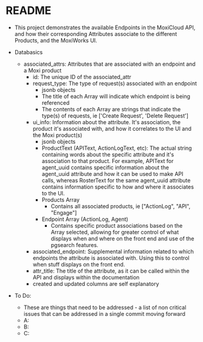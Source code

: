# README

* This project demonstrates the available Endpoints in the MoxiCloud API, and how their corresponding Attributes associate to the different Products, and the MoxiWorks UI.

* Databasics
    - associated_attrs: Attributes that are associated with an endpoint and a Moxi product
        - id: The unique ID of the associated_attr
        - request_type: The type of request(s) associated with an endpoint
            - jsonb objects
            - The title of each Array will indicate which endpoint is being referenced
            - The contents of each Array are strings that indicate the type(s) of requests, ie ['Create Request', 'Delete Request']
        - ui_info: Information about the attribute. It's association, the product it's associated with, and how it correlates to the UI and the Moxi product(s)
            - jsonb objects
            - ProductText (APIText, ActionLogText, etc): The actual string containing words about the specific attribute and it's association to that product. For example, APIText for agent_uuid contains specific information about the agent_uuid attribute and how it can be used to make API calls, whereas RosterText for the same agent_uuid attribute contains information specific to how and where it associates to the UI.
            - Products Array
                - Contains all associated products, ie ["ActionLog", "API", "Engage"]
            - Endpoint Array (ActionLog, Agent)
                - Contains specific product associations based on the Array selected, allowing for greater control of what displays when and where on the front end and use of the pgsearch features.
        - associated_endpoint: Supplemental information related to which endpoints the attribute is associated with. Using this to control when stuff displays on the front end.
        - attr_title: The title of the attribute, as it can be called within the API and displays within the documentation
        - created and updated columns are self explanatory






* To Do:
    - These are things that need to be addressed - a list of non critical issues that can be addressed in a single commit moving forward
    - A:
    - B:
    - C: 